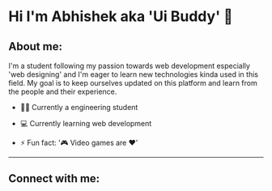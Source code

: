 # Hi I'm Abhishek aka 'Ui Buddy' 👋

## About me:

I'm a student following my passion towards web development especially 'web designing' and I'm eager to learn new technologies kinda used in this field. My goal is to keep ourselves updated on this platform and learn from the people and their experience. 

* 👨‍🎓 Currently a engineering student

* 💻 Currently learning web development

* ⚡ Fun fact: '🎮 Video games are ❤'
___

## Connect with me:


<!--
**abhishek-designs/abhishek-designs** is a ✨ _special_ ✨ repository because its `README.md` (this file) appears on your GitHub profile.

Here are some ideas to get you started:

- 🔭 I’m currently working on ...
- 🌱 I’m currently learning ...
- 👯 I’m looking to collaborate on ...
- 🤔 I’m looking for help with ...
- 💬 Ask me about ...
- 📫 How to reach me: ...
- 😄 Pronouns: ...
- ⚡ Fun fact: ...
-->
